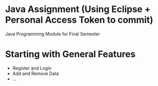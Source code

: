 # Java Assignment (Using Eclipse + Personal Access Token to commit) 
Java Programming Module for Final Semester 

<h1> Starting with General Features </h1>
<ul>
  <li>Register and Login</li>
  <li>Add and Remove Data</li>
  <li>...</li>
</ul>
